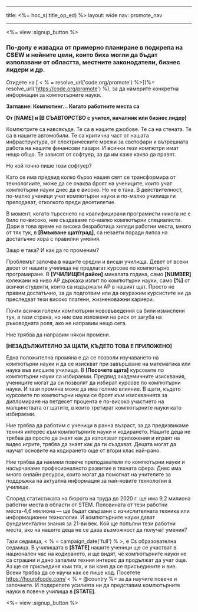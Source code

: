 * * *

title: <%= hoc_s(:title_op_ed) %> layout: wide nav: promote_nav

* * *

<%= view :signup_button %>

### По-долу е извадка от примерно планиране в подкрепа на CSEW и нейните цели, които биха могли да бъдат използвани от областта, местните законодатели, бизнес лидери и др.

  


Отидете на [ < % = resolve_url('code.org/promote') %>](%= resolve_url('https://code.org/promote') %), за да намерите конкретна информация за компютърните науки.

**Заглавие: Компютинг... Когато работните места са**

**От [NAME] и [В СЪАВТОРСТВО с учител, началник или бизнес лидер]**

Компютрите са навсякъде. Те са в нашите джобове. Те са на стената. Те са в нашите автомобили. Те са критична част от нашата инфраструктура, от електрическите мрежи за светофари и вътрешната работа на нашите финансови пазари. И всички тези компютри имат нещо общо. Те зависят от софтуер, за да им каже какво да правят.

Но кой точно пише този софтуер?

Като се има предвид колко бързо нашия свят се трансформира от технологиите, може да се очаква броят на учениците, които учат компютърни науки днес да е високо. Но не е така. В действителност, по-малко ученици учат компютърни науки и по-малко училища ги преподават, отколкото преди десетилетие.

В момент, когато търсенето на квалифицирани програмисти никога не е било по-високо, ние създаваме по-малко компютърни специалисти. Дори в това време на висока безработица хиляди работни места, много от тях тук, в **[Вмъкване щат/град]**, са незаети поради липса на достатъчно хора с правилни умения.

Защо е така? И как да го променим?

Проблемът започва в нашите средни и висши училища. Девет от всеки десет от нашите училища не предлагат курсове по компютърно програмиране. В **[УЧИЛИЩЕН район]** миналата година, само **[NUMBER]** колежани на ниво AP държаха изпит по компютърни науки, само **[%]** от всички студенти, които са издържали AP в нашият щат. Просто не правим достатъчно, за да подготвим или да окуражим курсистите ни да преследват тези високо платени, жизненоважни кариери.

Почти всички големи компютърни нововъведения са били измислени тук, в тази страна, но ние сме изложени на риск от загуба на ръководната роля, ако не направим нещо сега.

Ние трябва да направим някои промени.

**[НЕЗАДЪЛЖИТЕЛНО ЗА ЩАТИ, КЪДЕТО ТОВА Е ПРИЛОЖЕНО]**

Една положителна промяна е да се позволи изучаването на компютърни науки и да се изискват при завършване на математика или наука във висшите училища. В **[Посочете щата]** курсовете по компютърни науки са избираеми. Предвид академичните изисквания, учениците могат да си позволят да избират курсове по компютърни науки. И тази промяна може да има голямо влияние. В щати, където курсовете по компютърни науки се броят към изискванията за дипломиране на петдесет процента е по-високо участието на малцинствата от щатите, в които третират компютърните науки като избираеми.

Ние трябва да работим с ученици в ранна възраст, за да предизвикаме техния интерес към компютърните науки и кодирането. Нашите деца не трябва да просто да знаят как да използват приложения и играят на видео игрите, трябва да знаят как да ги създават. Децата могат да научат основите на кодирането още от втори клас най-рано.

Ние трябва да наемем повече преподаватели по компютърни науки и насърчаваме професионалното развитие в тяхната сфера. Днес има много онлайн ресурси, които могат да помогнат на учителите за поддръжка на актуална информация за най-новите технологии в училище.

Според статистиката на бюрото на труда до 2020 г. ще има 9,2 милиона работни места в области от STEM. Половината от тези работни места-4,6 милиона — ще бъдат свързани с изчислителната техника или информационни технологии. И компютърните науки дават фундаментални знания за 21-ви век. Кой ще попълни тези работни места, ако на нашите деца не се дава възможност да получат умения?

Тази седмица, < % = campaign_date('full') % >, е Cs образователна седмица. В училищата в **[STATE]** нашите ученици ще се участват в национален час на кодирането, и ще видят, че компютърните науки не са страшни и дано запалим техния интерес да продължат да учат още. Аз ще се присъединя към тях, и ви каня да се присъедините и вие. Всеки трябва да се научи как се пише код. Посетете https://hourofcode.com/ < % = @country %> за да научите повече и започнете. И подкрепете усилията ни да представим компютърните науки в повече училища в **[STATE]**.

<%= view :signup_button %>